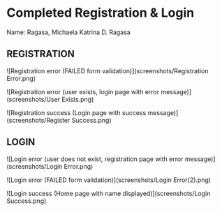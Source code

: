 # Completed Registration & Login

Name: Ragasa, Michaela Katrina D. Ragasa

## REGISTRATION

![Registration error (FAILED form validation)](screenshots/Registration Error.png)

![Registration error (user exists, login page with error message)](screenshots/User Exists.png)

![Registration success (Login page with success message)](screenshots/Register Success.png)

## LOGIN

![Login error (user does not exist, registration page with error message)](screenshots/Login Error.png)

![Login error (FAILED form validation)](screenshots/Login Error(2).png)

![Login success (Home page with name displayed)](screenshots/Login Success.png)
